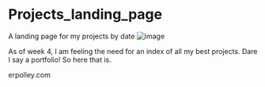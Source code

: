 # Projects_landing_page
A landing page for my projects by date
![image](https://user-images.githubusercontent.com/109182529/181863902-8413a02c-807a-40c4-b706-08568ddf2507.png)

As of week 4, I am feeling the need for an index of all my best projects. Dare I say a portfolio! So here that is. 

erpolley.com
